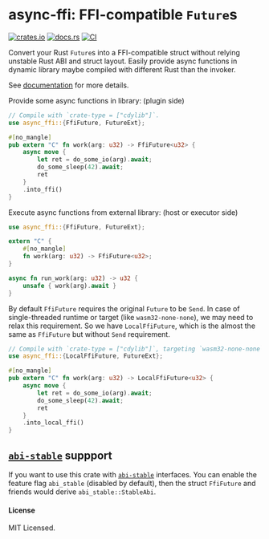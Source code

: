# async-ffi: FFI-compatible `Future`s

[![crates.io](https://img.shields.io/crates/v/async-ffi)](https://crates.io/crates/async-ffi)
[![docs.rs](https://img.shields.io/docsrs/async-ffi)][docs]
[![CI](https://github.com/oxalica/async-ffi/actions/workflows/ci.yaml/badge.svg)](https://github.com/oxalica/async-ffi/actions/workflows/ci.yaml)

Convert your Rust `Future`s into a FFI-compatible struct without relying unstable Rust ABI and struct layout.
Easily provide async functions in dynamic library maybe compiled with different Rust than the invoker.

See [documentation][docs] for more details.

[docs]: https://docs.rs/async-ffi

Provide some async functions in library: (plugin side)
```rust
// Compile with `crate-type = ["cdylib"]`.
use async_ffi::{FfiFuture, FutureExt};

#[no_mangle]
pub extern "C" fn work(arg: u32) -> FfiFuture<u32> {
    async move {
        let ret = do_some_io(arg).await;
        do_some_sleep(42).await;
        ret
    }
    .into_ffi()
}
```

Execute async functions from external library: (host or executor side)
```rust
use async_ffi::{FfiFuture, FutureExt};

extern "C" {
    #[no_mangle]
    fn work(arg: u32) -> FfiFuture<u32>;
}

async fn run_work(arg: u32) -> u32 {
    unsafe { work(arg).await }
}
```

By default `FfiFuture` requires the original `Future` to be `Send`.
In case of single-threaded runtime or target (like `wasm32-none-none`), we may need to relax this requirement.
So we have `LocalFfiFuture`, which is the almost the same as `FfiFuture` but without `Send` requirement.

```rust
// Compile with `crate-type = ["cdylib"]`, targeting `wasm32-none-none`.
use async_ffi::{LocalFfiFuture, FutureExt};

#[no_mangle]
pub extern "C" fn work(arg: u32) -> LocalFfiFuture<u32> {
    async move {
        let ret = do_some_io(arg).await;
        do_some_sleep(42).await;
        ret
    }
    .into_local_ffi()
}
```

## [`abi-stable`] suppport

If you want to use this crate with [`abi-stable`] interfaces. You can enable the feature flag
`abi_stable` (disabled by default), then the struct `FfiFuture` and friends would derive
`abi_stable::StableAbi`.

[`abi-stable`]: https://github.com/rodrimati1992/abi_stable_crates/

#### License

MIT Licensed.
